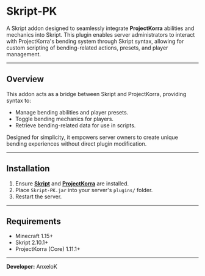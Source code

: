 # Skript-PK

A Skript addon designed to seamlessly integrate **ProjectKorra** abilities and mechanics into Skript. This plugin enables server administrators to interact with ProjectKorra's bending system through Skript syntax, allowing for custom scripting of bending-related actions, presets, and player management.

---

## Overview

This addon acts as a bridge between Skript and ProjectKorra, providing syntax to:
- Manage bending abilities and player presets.
- Toggle bending mechanics for players.
- Retrieve bending-related data for use in scripts.

Designed for simplicity, it empowers server owners to create unique bending experiences without direct plugin modification.

---

## Installation

1. Ensure **[Skript](https://github.com/SkriptLang/Skript)** and **[ProjectKorra](https://github.com/ProjectKorra/ProjectKorra/)** are installed.
2. Place `Skript-PK.jar` into your server's `plugins/` folder.
3. Restart the server.

---

## Requirements
- Minecraft 1.15+
- Skript 2.10.1+
- ProjectKorra (Core) 1.11.1+

---


**Developer:** AnxeloK